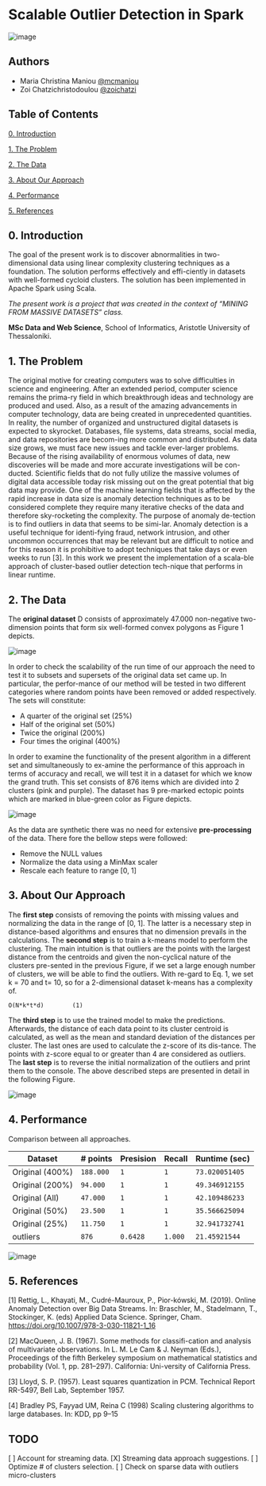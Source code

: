 # Scalable Outlier Detection in Spark

![image](https://user-images.githubusercontent.com/94535853/173430719-f8c3b4bc-b093-473a-b3ba-43b61f448eb3.png)

## Authors

- Maria Christina Maniou [@mcmaniou](https://github.com/mcmaniou)
- Zoi Chatzichristodoulou [@zoichatzi](https://github.com/zoichatzi)

## Table of Contents

[0. Introduction](https://github.com/zoichatzi/linearScalableOutlierDetect#0-introduction)

[1. The Problem](https://github.com/zoichatzi/linearScalableOutlierDetect#1-the-problem)

[2. The Data](https://github.com/zoichatzi/linearScalableOutlierDetect#2-the-data)

[3. About Our Approach](https://github.com/zoichatzi/linearScalableOutlierDetect#3-about-our-approach)

[4. Performance](https://github.com/zoichatzi/linearScalableOutlierDetect#4-performance)

[5. References](https://github.com/zoichatzi/linearScalableOutlierDetect#5-references)


## 0. Introduction

The goal of the present work is to discover abnormalities in two-dimensional data using linear complexity clustering techniques as a foundation. The solution performs effectively and effi-ciently in datasets with well-formed cycloid clusters. The solution has been implemented in Apache Spark using Scala.

*The present work is a project that was created in the context of “MINING FROM MASSIVE DATASETS” class.*

**MSc Data and Web Science**, School of Informatics, Aristotle University of Thessaloniki.



## 1. The Problem

The original motive for creating computers was to solve difficulties in science and engineering. After an extended period, computer science remains the prima-ry field in which breakthrough ideas and technology are produced and used. Also, as a result of the amazing advancements in computer technology, data are being created in unprecedented quantities. In reality, the number of organized and unstructured digital datasets is expected to skyrocket. Databases, file systems, data streams, social media, and data repositories are becom-ing more common and distributed.
As data size grows, we must face new issues and tackle ever-larger problems. Because of the rising availability of enormous volumes of data, new discoveries will be made and more accurate investigations will be con-ducted. Scientific fields that do not fully utilize the massive volumes of digital data accessible today risk missing out on the great potential that big data may provide. 
One of the machine learning fields that is affected by the rapid increase in data size is anomaly detection techniques as to be considered complete they require many iterative checks of the data and therefore sky-rocketing the complexity. The purpose of anomaly de-tection is to find outliers in data that seems to be simi-lar. Anomaly detection is a useful technique for identi-fying fraud, network intrusion, and other uncommon occurrences that may be relevant but are difficult to notice and for this reason it is prohibitive to adopt techniques that take days or even weeks to run [3]. 
In this work we present the implementation of a scala-ble approach of cluster-based outlier detection tech-nique that performs in linear runtime.

## 2. The Data

The **original dataset** D consists of approximately 47.000 non-negative two-dimension points that form six well-formed convex polygons as Figure 1 depicts.

![image](https://user-images.githubusercontent.com/94535853/173532966-edc95b0c-1e1f-426b-b456-d13f89a66362.png)

In order to check the scalability of the run time of our approach the need to test it to subsets and supersets of the original data set came up. In particular, the perfor-mance of our method will be tested in two different categories where random points have been removed or added respectively. The sets will constitute:
-	A quarter of the original set (25%)
-	Half of the original set (50%)
-	Twice the original (200%)
-	Four times the original (400%)

In order to examine the functionality of the present algorithm in a different set and simultaneously to ex-amine the performance of this approach in terms of accuracy and recall, we will test it in a dataset for which we know the grand truth. This set consists of 876 items which are divided into 2 clusters (pink and purple). The dataset has 9 pre-marked ectopic points which are marked in blue-green color as Figure depicts.

![image](https://user-images.githubusercontent.com/94535853/173533234-0a520aa9-5ede-4c68-b833-4f77a25e94d9.png)

As the data are synthetic there was no need for extensive **pre-processing** of the data. There fore the bellow steps were followed:
-	Remove the NULL values
-	Normalize the data using a MinMax scaler
-	Rescale each feature to range [0, 1]


## 3. About Our Approach

The **first step** consists of removing the points with missing values and normalizing the data in the range of [0, 1]. The latter is a necessary step in distance-based algorithms and ensures that no dimension prevails in the calculations.
The **second step** is to train a k-means model to perform the clustering. The main intuition is that outliers are the points with the largest distance from the centroids and given the non-cyclical nature of the clusters pre-sented in the previous Figure, if we set a large enough number of clusters, we will be able to find the outliers. With re-gard to Eq. 1, we set k = 70 and t= 10, so for a 2-dimensional dataset k-means has a complexity of.

`O(N*k*t*d)        (1)`

The **third step** is to use the trained model to make the predictions. Afterwards, the distance of each data point to its cluster centroid is calculated, as well as the mean and standard deviation of the distances per cluster. The last ones are used to calculate the z-score of its dis-tance. The points with z-score equal to or greater than 4 are considered as outliers. The **last step** is to reverse the initial normalization of the outliers and print them to the console. The above described steps are presented in detail in the following Figure.

![image](https://user-images.githubusercontent.com/94535853/173533701-b103f1c6-41b4-46ab-a429-381b9c9d0050.png)


## 4. Performance

Comparison between all approaches.

| Dataset	                | # points | Presision     | Recall        | Runtime (sec) |
| ----------------------- | -------- |---------------|---------------|-------------- |
| Original (400%)         | `188.000`| `1`           | `1`           |`73.020051405` |
| Original (200%)         | `94.000` | `1`           | `1`           |`49.346912155` |
| Original (All)          | `47.000` | `1`           | `1`           |`42.109486233` |
| Original (50%)          | `23.500` | `1`           | `1`           |`35.566625094` |
| Original (25%)          | `11.750` | `1`           | `1`           |`32.941732741` |
| outliers                | `876`    | `0.6428`      | `1.000`       |`21.45921544`  |


![image](https://user-images.githubusercontent.com/94535853/173534364-7bbf3bec-b7ab-41d9-bd6e-b355731bbb09.png)


## 5. References

[1] Rettig, L., Khayati, M., Cudré-Mauroux, P., Pior-kówski, M. (2019). Online Anomaly Detection over Big Data Streams. In: Braschler, M., Stadelmann, T., Stockinger, K. (eds) Applied Data Science. Springer, Cham. https://doi.org/10.1007/978-3-030-11821-1_16

[2] MacQueen, J. B. (1967). Some methods for classifi-cation and analysis of multivariate observations. In L. M. Le Cam & J. Neyman (Eds.), Proceedings of the fifth Berkeley symposium on mathematical statistics and probability (Vol. 1, pp. 281–297). California: Uni-versity of California Press.

[3] Lloyd, S. P. (1957). Least squares quantization in PCM. Technical Report RR-5497, Bell Lab, September 1957.

[4] Bradley PS, Fayyad UM, Reina C (1998) Scaling clustering algorithms to large databases. In: KDD, pp 9–15

## TODO
[ ]  Account for streaming data.
[X] Streaming data approach suggestions.
[ ] Optimize # of clusters selection.
[ ] Check on sparse data with outliers micro-clusters


